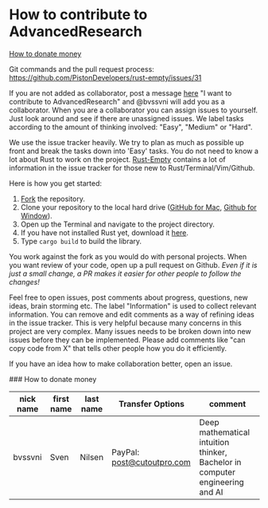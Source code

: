 # How to contribute to AdvancedResearch

<a href="#donate_money">How to donate money</a>

Git commands and the pull request process: https://github.com/PistonDevelopers/rust-empty/issues/31

If you are not added as collaborator, post a message [here](https://github.com/advancedresearch/advancedresearch.github.io/issues/3) "I want to contribute to AdvancedResearch" and @bvssvni will add you as a collaborator.
When you are a collaborator you can assign issues to yourself.
Just look around and see if there are unassigned issues.
We label tasks according to the amount of thinking involved: "Easy", "Medium" or "Hard".

We use the issue tracker heavily.
We try to plan as much as possible up front and break the tasks down into 'Easy' tasks.
You do not need to know a lot about Rust to work on the project.
[Rust-Empty](https://github.com/pistondevelopers/rust-empty) contains a lot of information in the issue tracker for those new to Rust/Terminal/Vim/Github.

Here is how you get started:

1. [Fork](https://github.com/PistonDevelopers/piston/fork) the repository.
2. Clone your repository to the local hard drive ([GitHub for Mac](https://mac.github.com/), [Github for Window](https://windows.github.com/)).
3. Open up the Terminal and navigate to the project directory.
4. If you have not installed Rust yet, download it [here](http://www.rust-lang.org/).
5. Type `cargo build` to build the library.

You work against the fork as you would do with personal projects.
When you want review of your code, open up a pull request on Github.
*Even if it is just a small change, a PR makes it easier for other people to follow the changes!*

Feel free to open issues, post comments about progress, questions, new ideas, brain storming etc.
The label "Information" is used to collect relevant information.
You can remove and edit comments as a way of refining ideas in the issue tracker.
This is very helpful because many concerns in this project are very complex.
Many issues needs to be broken down into new issues before they can be implemented.
Please add comments like "can copy code from X" that tells other people how you do it efficiently.

If you have an idea how to make collaboration better, open an issue.

<a name="donate_money" />
### How to donate money

| nick name | first name | last name | Transfer Options | comment |
|---------------|---------------|---------------|-------------------|--------------|
| bvssvni | Sven | Nilsen | PayPal: post@cutoutpro.com | Deep mathematical intuition thinker, Bachelor in computer engineering and AI |
